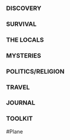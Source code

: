 ### DISCOVERY


### SURVIVAL


### THE LOCALS


### MYSTERIES


### POLITICS/RELIGION


### TRAVEL


### JOURNAL


### TOOLKIT



#Plane 